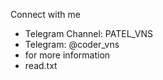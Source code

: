 
Connect with me
- Telegram Channel: PATEL_VNS
- Telegram: @coder_vns
- for more information
- read.txt
